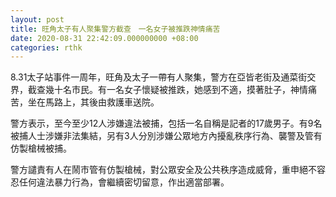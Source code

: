 ```yaml
---
layout: post
title: 旺角太子有人聚集警方截查　一名女子被推跌神情痛苦
date: 2020-08-31 22:42:09.000000000 +08:00
categories: rthk
---
```


8.31太子站事件一周年，旺角及太子一帶有人聚集，警方在亞皆老街及通菜街交界，截查幾十名市民。有一名女子懷疑被推跌，她感到不適，摸著肚子，神情痛苦，坐在馬路上，其後由救護車送院。

警方表示，至今至少12人涉嫌違法被捕，包括一名自稱是記者的17歲男子。有9名被捕人士涉嫌非法集結，另有3人分別涉嫌公眾地方內擾亂秩序行為、襲警及管有仿製槍械被捕。

警方譴責有人在鬧市管有仿製槍械，對公眾安全及公共秩序造成威脅，重申絕不容忍任何違法暴力行為，會繼續密切留意，作出適當部署。
